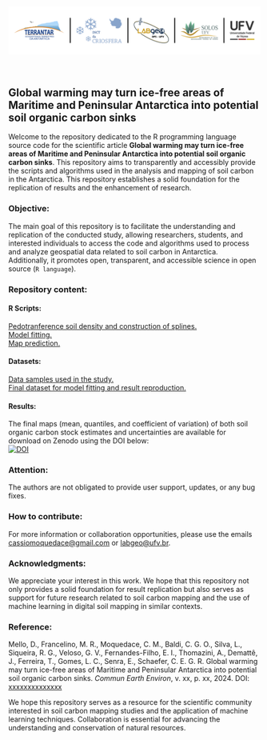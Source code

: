 
<p align="center">
<img src="./img/terrantar_labgeo.png" width="1200">
</p>

<p>&nbsp;</p>

## Global warming may turn ice-free areas of Maritime and Peninsular Antarctica into potential soil organic carbon sinks
Welcome to the repository dedicated to the R programming language source code for the scientific article **Global warming may turn ice-free areas of Maritime and Peninsular Antarctica into potential soil organic carbon sinks**. This repository aims to transparently and accessibly provide the scripts and algorithms used in the analysis and mapping of soil carbon in the Antarctica. This repository establishes a solid foundation for the replication of results and the enhancement of research.


### Objective:
The main goal of this repository is to facilitate the understanding and replication of the conducted study, allowing researchers, students, and interested individuals to access the code and algorithms used to process and analyze geospatial data related to soil carbon in Antarctica. Additionally, it promotes open, transparent, and accessible science in open source (`R language`).



### Repository content:
#### R Scripts:
[Pedotranference soil density and construction of splines.](./pages/pedotransfer_splines.md)<br>
[Model fitting.](./pages/fit_model.md)<br>
[Map prediction.](./pages/pred_map.md)<br>



#### Datasets:
[Data samples used in the study.](./datasets/dataset_soc_stock_antarctica.csv)<br>
[Final dataset for model fitting and result reproduction.](./datasets/ocs_yx.csv)<br>

#### Results:
The final maps (mean, quantiles, and coefficient of variation) of both soil organic carbon stock estimates and uncertainties are available for download on Zenodo using the DOI below:<br>
[![DOI](https://zenodo.org/badge/DOI/10.5281/zenodo.14004139.svg)](https://doi.org/10.5281/zenodo.14004139)


### Attention:
The authors are not obligated to provide user support, updates, or any bug fixes.


### How to contribute:
For more information or collaboration opportunities, please use the emails cassiomoquedace@gmail.com or labgeo@ufv.br.


### Acknowledgments:
We appreciate your interest in this work. We hope that this repository not only provides a solid foundation for result replication but also serves as support for future research related to soil carbon mapping and the use of machine learning in digital soil mapping in similar contexts.



### Reference:
Mello, D., Francelino, M. R., Moquedace, C. M., Baldi, C. G. O., Silva, L., Siqueira, R. G., Veloso, G. V., Fernandes-Filho, E. I., Thomazini, A., Demattê, J.,  Ferreira, T., Gomes, L. C., Senra, E., Schaefer, C. E. G. R.  Global warming may turn ice-free areas of Maritime and Peninsular Antarctica into potential soil organic carbon sinks. *Commun Earth Environ*, v. xx, p. xx, 2024. DOI: [xxxxxxxxxxxxxx](https:xxxxxxxxxxxxx)


We hope this repository serves as a resource for the scientific community interested in soil carbon mapping studies and the application of machine learning techniques. Collaboration is essential for advancing the understanding and conservation of natural resources.
